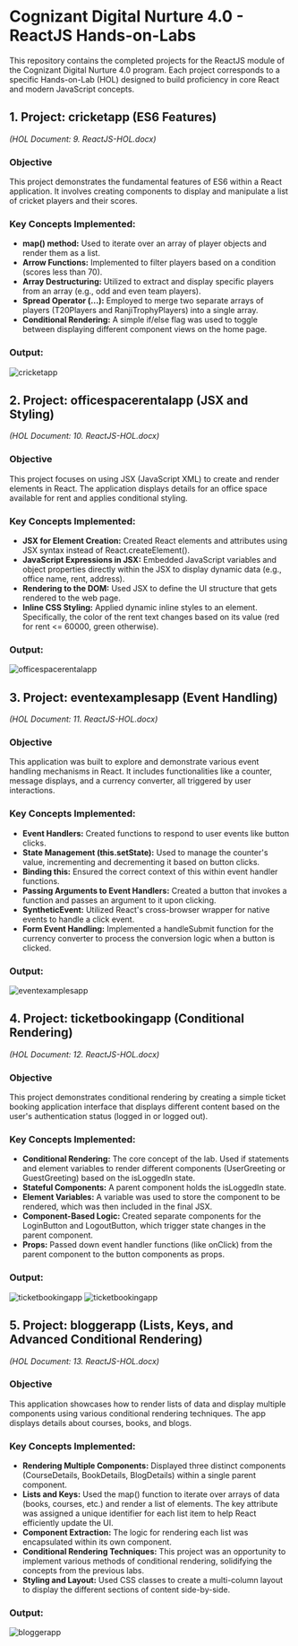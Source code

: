 # **Cognizant Digital Nurture 4.0 \- ReactJS Hands-on-Labs**

This repository contains the completed projects for the ReactJS module of the Cognizant Digital Nurture 4.0 program. Each project corresponds to a specific Hands-on-Lab (HOL) designed to build proficiency in core React and modern JavaScript concepts.

## **1\. Project: cricketapp (ES6 Features)**

*(HOL Document: 9\. ReactJS-HOL.docx)*

### **Objective**

This project demonstrates the fundamental features of ES6 within a React application. It involves creating components to display and manipulate a list of cricket players and their scores.

### **Key Concepts Implemented:**

* **map() method:** Used to iterate over an array of player objects and render them as a list.  
* **Arrow Functions:** Implemented to filter players based on a condition (scores less than 70).  
* **Array Destructuring:** Utilized to extract and display specific players from an array (e.g., odd and even team players).  
* **Spread Operator (...):** Employed to merge two separate arrays of players (T20Players and RanjiTrophyPlayers) into a single array.  
* **Conditional Rendering:** A simple if/else flag was used to toggle between displaying different component views on the home page.

### Output:
![cricketapp](Output/cricketapp.png)

## **2\. Project: officespacerentalapp (JSX and Styling)**

*(HOL Document: 10\. ReactJS-HOL.docx)*

### **Objective**

This project focuses on using JSX (JavaScript XML) to create and render elements in React. The application displays details for an office space available for rent and applies conditional styling.

### **Key Concepts Implemented:**

* **JSX for Element Creation:** Created React elements and attributes using JSX syntax instead of React.createElement().  
* **JavaScript Expressions in JSX:** Embedded JavaScript variables and object properties directly within the JSX to display dynamic data (e.g., office name, rent, address).  
* **Rendering to the DOM:** Used JSX to define the UI structure that gets rendered to the web page.  
* **Inline CSS Styling:** Applied dynamic inline styles to an element. Specifically, the color of the rent text changes based on its value (red for rent \<= 60000, green otherwise).

### Output:
![officespacerentalapp](Output/officespacerentalapp.png)

## **3\. Project: eventexamplesapp (Event Handling)**

*(HOL Document: 11\. ReactJS-HOL.docx)*

### **Objective**

This application was built to explore and demonstrate various event handling mechanisms in React. It includes functionalities like a counter, message displays, and a currency converter, all triggered by user interactions.

### **Key Concepts Implemented:**

* **Event Handlers:** Created functions to respond to user events like button clicks.  
* **State Management (this.setState):** Used to manage the counter's value, incrementing and decrementing it based on button clicks.  
* **Binding this:** Ensured the correct context of this within event handler functions.  
* **Passing Arguments to Event Handlers:** Created a button that invokes a function and passes an argument to it upon clicking.  
* **SyntheticEvent:** Utilized React's cross-browser wrapper for native events to handle a click event.  
* **Form Event Handling:** Implemented a handleSubmit function for the currency converter to process the conversion logic when a button is clicked.

### Output:
![eventexamplesapp](Output/eventexamplesapp.png)

## **4\. Project: ticketbookingapp (Conditional Rendering)**

*(HOL Document: 12\. ReactJS-HOL.docx)*

### **Objective**

This project demonstrates conditional rendering by creating a simple ticket booking application interface that displays different content based on the user's authentication status (logged in or logged out).

### **Key Concepts Implemented:**

* **Conditional Rendering:** The core concept of the lab. Used if statements and element variables to render different components (UserGreeting or GuestGreeting) based on the isLoggedIn state.  
* **Stateful Components:** A parent component holds the isLoggedIn state.  
* **Element Variables:** A variable was used to store the component to be rendered, which was then included in the final JSX.  
* **Component-Based Logic:** Created separate components for the LoginButton and LogoutButton, which trigger state changes in the parent component.  
* **Props:** Passed down event handler functions (like onClick) from the parent component to the button components as props.

### Output:
![ticketbookingapp](Output/ticketbookingapp0.png)
![ticketbookingapp](Output/ticketbookingapp1.png)

## **5\. Project: bloggerapp (Lists, Keys, and Advanced Conditional Rendering)**

*(HOL Document: 13\. ReactJS-HOL.docx)*

### **Objective**

This application showcases how to render lists of data and display multiple components using various conditional rendering techniques. The app displays details about courses, books, and blogs.

### **Key Concepts Implemented:**

* **Rendering Multiple Components:** Displayed three distinct components (CourseDetails, BookDetails, BlogDetails) within a single parent component.  
* **Lists and Keys:** Used the map() function to iterate over arrays of data (books, courses, etc.) and render a list of elements. The key attribute was assigned a unique identifier for each list item to help React efficiently update the UI.  
* **Component Extraction:** The logic for rendering each list was encapsulated within its own component.  
* **Conditional Rendering Techniques:** This project was an opportunity to implement various methods of conditional rendering, solidifying the concepts from the previous labs.  
* **Styling and Layout:** Used CSS classes to create a multi-column layout to display the different sections of content side-by-side.

### Output:
![bloggerapp](Output/bloggerapp.png)